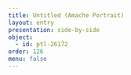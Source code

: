 ```yaml
---
title: Untitled (Amache Portrait)
layout: entry
presentation: side-by-side
object:
  - id: ptl-26172
order: 126
menu: false
---
```








